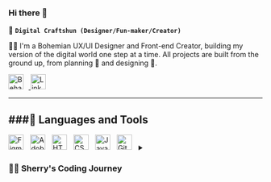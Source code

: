 ### Hi there 👋

🎨 **`Digital Craftshun (Designer/Fun-maker/Creator)`**

👩‍🎨 I'm a Bohemian UX/UI Designer and Front-end Creator, building my version of the digital world one step at a time. All projects are built from the ground up, from planning 📝 and designing 🎨.

<p align="left">
    <a href="https://www.behance.net/sheridanmalan">
        <img alt="Behance" width="30px" style="padding-right:10px;" src="https://cdn.jsdelivr.net/gh/devicons/devicon/icons/behance/behance-original.svg"/>
    </a>
    <a href="https://www.linkedin.com/in/sheridan-malan-38b568b4/">
        <img alt="LinkedIn" width="30px" style="padding-right:10px;" src="https://cdn.jsdelivr.net/gh/devicons/devicon/icons/linkedin/linkedin-original.svg"/>
    </a>
</p>

---
###🧰 Languages and Tools
---
<img align="left" alt="Figma" width="30px" style="padding-right:10px;" src="https://cdn.jsdelivr.net/gh/devicons/devicon/icons/figma/figma-original.svg" />
<img align="left" alt="Adobe XD" width="30px" style="padding-right:10px;" src="https://cdn.jsdelivr.net/gh/devicons/devicon/icons/xd/xd-plain.svg" />
<img align="left" alt="HTML" width="30px" style="padding-right:10px;" src="https://cdn.jsdelivr.net/gh/devicons/devicon/icons/html5/html5-plain.svg" />
<img align="left" alt="CSS" width="30px" style="padding-right:10px;" src="https://cdn.jsdelivr.net/gh/devicons/devicon/icons/css3/css3-plain.svg" />
<img align="left" alt="JavaScript" width="30px" style="padding-right:10px;" src="https://cdn.jsdelivr.net/gh/devicons/devicon/icons/javascript/javascript-plain.svg" />
<img align="left" alt="GitHub" width="30px" style="padding-right:10px;" src="https://cdn.jsdelivr.net/gh/devicons/devicon/icons/github/github-original.svg" />
<br />





<details>
 <summary><h3>👨‍💻 Sherry's Coding Journey</h3></summary>
 🚀 Sheridan Malan's coding journey started in Pretoria, South Africa 🇿🇦, driven by her passion for creating products that simplify and enhance lives. Inspired by local art 🎨 and travel adventures ✈️, she infused her designs with everyday experiences.

 🛠️ Armed with creativity and a sense of adventure, Sheridan set out to conquer the digital world, one line of code at a time. With her leading the way, the journey is filled with endless possibilities and exciting adventures! 🌟

###📫 Contact
[website]: https://sheridanmalan.netlify.app/
[Behance]: https://www.behance.net/sheridanmalan

-->
